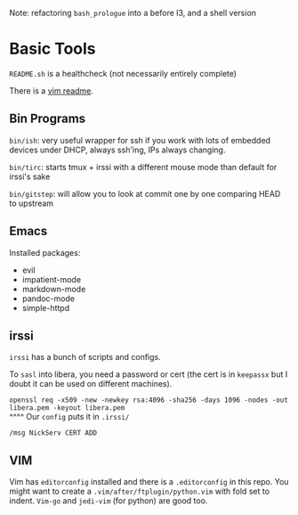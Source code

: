 Note: refactoring `bash_prologue` into a before I3, and a shell version

# Basic Tools

`README.sh` is a healthcheck (not necessarily entirely complete)

There is a [vim readme](VIMGUIDE.md).

## Bin Programs 

`bin/ish`: very useful wrapper for ssh if you work with lots of embedded devices under DHCP, always ssh'ing, IPs always changing.

`bin/tirc`: starts tmux + irssi with a different mouse mode than default for irssi's sake

`bin/gitstep`: will allow you to look at commit one by one comparing HEAD to upstream

## Emacs

Installed packages:

* evil
* impatient-mode
* markdown-mode
* pandoc-mode
* simple-httpd

## irssi

`irssi` has a bunch of scripts and configs.

To `sasl` into libera, you need a password or cert (the cert is in `keepassx` but I doubt it can be used on different machines).

`openssl req -x509 -new -newkey rsa:4096 -sha256 -days 1096 -nodes -out libera.pem -keyout libera.pem`  
^^^^ Our `config` puts it in `.irssi/`

`/msg NickServ CERT ADD`

## VIM

Vim has `editorconfig` installed and there is a `.editorconfig` in this repo. You might want to create a `.vim/after/ftplugin/python.vim` with fold set to indent. `Vim-go` and `jedi-vim` (for python) are good too.
